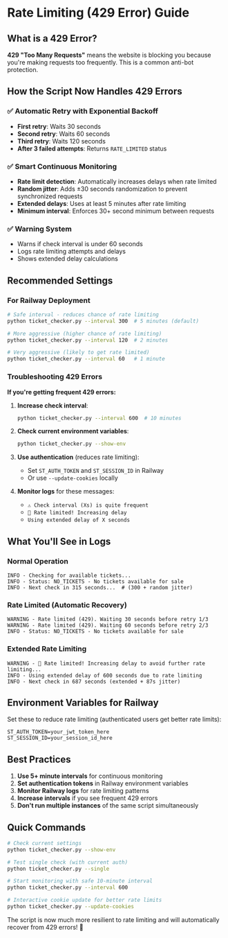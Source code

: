 # Rate Limiting (429 Error) Guide

## What is a 429 Error?

**429 "Too Many Requests"** means the website is blocking you because you're making requests too frequently. This is a common anti-bot protection.

## How the Script Now Handles 429 Errors

### ✅ **Automatic Retry with Exponential Backoff**
- **First retry**: Waits 30 seconds
- **Second retry**: Waits 60 seconds  
- **Third retry**: Waits 120 seconds
- **After 3 failed attempts**: Returns `RATE_LIMITED` status

### ✅ **Smart Continuous Monitoring**
- **Rate limit detection**: Automatically increases delays when rate limited
- **Random jitter**: Adds ±30 seconds randomization to prevent synchronized requests
- **Extended delays**: Uses at least 5 minutes after rate limiting
- **Minimum interval**: Enforces 30+ second minimum between requests

### ✅ **Warning System**
- Warns if check interval is under 60 seconds
- Logs rate limiting attempts and delays
- Shows extended delay calculations

## Recommended Settings

### For Railway Deployment
```bash
# Safe interval - reduces chance of rate limiting
python ticket_checker.py --interval 300  # 5 minutes (default)

# More aggressive (higher chance of rate limiting)
python ticket_checker.py --interval 120  # 2 minutes

# Very aggressive (likely to get rate limited)
python ticket_checker.py --interval 60   # 1 minute
```

### Troubleshooting 429 Errors

**If you're getting frequent 429 errors:**

1. **Increase check interval**:
   ```bash
   python ticket_checker.py --interval 600  # 10 minutes
   ```

2. **Check current environment variables**:
   ```bash
   python ticket_checker.py --show-env
   ```

3. **Use authentication** (reduces rate limiting):
   - Set `ST_AUTH_TOKEN` and `ST_SESSION_ID` in Railway
   - Or use `--update-cookies` locally

4. **Monitor logs** for these messages:
   - `⚠️ Check interval (Xs) is quite frequent`
   - `🚨 Rate limited! Increasing delay`
   - `Using extended delay of X seconds`

## What You'll See in Logs

### Normal Operation
```
INFO - Checking for available tickets...
INFO - Status: NO_TICKETS - No tickets available for sale
INFO - Next check in 315 seconds...  # (300 + random jitter)
```

### Rate Limited (Automatic Recovery)
```
WARNING - Rate limited (429). Waiting 30 seconds before retry 1/3
WARNING - Rate limited (429). Waiting 60 seconds before retry 2/3
INFO - Status: NO_TICKETS - No tickets available for sale
```

### Extended Rate Limiting
```
WARNING - 🚨 Rate limited! Increasing delay to avoid further rate limiting...
INFO - Using extended delay of 600 seconds due to rate limiting
INFO - Next check in 687 seconds (extended + 87s jitter)
```

## Environment Variables for Railway

Set these to reduce rate limiting (authenticated users get better rate limits):

```
ST_AUTH_TOKEN=your_jwt_token_here
ST_SESSION_ID=your_session_id_here
```

## Best Practices

1. **Use 5+ minute intervals** for continuous monitoring
2. **Set authentication tokens** in Railway environment variables
3. **Monitor Railway logs** for rate limiting patterns
4. **Increase intervals** if you see frequent 429 errors
5. **Don't run multiple instances** of the same script simultaneously

## Quick Commands

```bash
# Check current settings
python ticket_checker.py --show-env

# Test single check (with current auth)
python ticket_checker.py --single

# Start monitoring with safe 10-minute interval
python ticket_checker.py --interval 600

# Interactive cookie update for better rate limits
python ticket_checker.py --update-cookies
```

The script is now much more resilient to rate limiting and will automatically recover from 429 errors! 🚀 